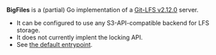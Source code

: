 **BigFiles** is a (partial) Go implementation of a [Git-LFS
v2.12.0](https://github.com/git-lfs/git-lfs/tree/v2.12.0/docs/api) server.

- It can be configured to use any S3-API-compatible backend for LFS storage.
- It does not currently implent the locking API.
- See [the default entrypoint](BigFiles/main.go).
